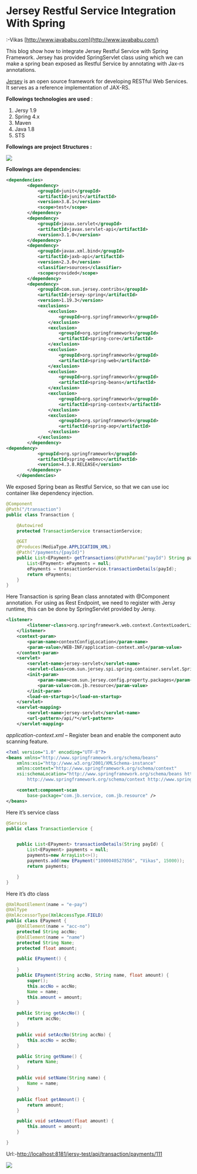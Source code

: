# Jersey Restful Service Integration With Spring

:-Vikas   [http://www.javababu.com](http://www.javababu.com/)

This blog show how to integrate Jersey Restful Service with Spring Framework. Jersey has provided SpringServlet class using which we can make a spring bean exposed as Restful Service by annotating with Jax-rs annotations.

[Jersey](https://jersey.java.net/) is an open source framework for developing RESTful Web Services. It serves as a reference implementation of JAX-RS.

**Followings technologies are used** :

1. Jersy 1.9
2. Spring 4.x
3. Maven
4. Java 1.8
5. STS

**Followings are project Structures :**



![](RackMultipart20200524-4-7kje9h_html_aa505494bda27137.png)

**Followings are dependencies:**
```xml
<dependencies>
		<dependency>
			<groupId>junit</groupId>
			<artifactId>junit</artifactId>
			<version>3.8.1</version>
			<scope>test</scope>
		</dependency>
		<dependency>
			<groupId>javax.servlet</groupId>
			<artifactId>javax.servlet-api</artifactId>
			<version>3.1.0</version>
		</dependency>
		<dependency>
			<groupId>javax.xml.bind</groupId>
			<artifactId>jaxb-api</artifactId>
			<version>2.3.0</version>
			<classifier>sources</classifier>
			<scope>provided</scope>
		</dependency>
		<dependency>
			<groupId>com.sun.jersey.contribs</groupId>
			<artifactId>jersey-spring</artifactId>
			<version>1.19.3</version>
			<exclusions>
				<exclusion>
					<groupId>org.springframework</groupId>
				</exclusion>
				<exclusion>
					<groupId>org.springframework</groupId>
					<artifactId>spring-core</artifactId>
				</exclusion>
				<exclusion>
					<groupId>org.springframework</groupId>
					<artifactId>spring-web</artifactId>
				</exclusion>
				<exclusion>
					<groupId>org.springframework</groupId>
					<artifactId>spring-beans</artifactId>
				</exclusion>
				<exclusion>
					<groupId>org.springframework</groupId>
					<artifactId>spring-context</artifactId>
				</exclusion>
				<exclusion>
					<groupId>org.springframework</groupId>
					<artifactId>spring-aop</artifactId>
				</exclusion>
			</exclusions>
		</dependency>
<dependency>
			<groupId>org.springframework</groupId>
			<artifactId>spring-webmvc</artifactId>
			<version>4.3.8.RELEASE</version>
		</dependency>
	</dependencies>

```

We exposed Spring bean as Restful Service, so that  we can use ioc container like dependency injection.
```java
@Component
@Path("/transaction")
public class Transaction {

	@Autowired
	protected TransactionService transactionService;

	@GET
	@Produces(MediaType.APPLICATION_XML)
	@Path("/payments/{payId}")
	public List<EPayment> getTransactions(@PathParam("payId") String payId) {
		List<EPayment> ePayments = null;
		ePayments = transactionService.transactionDetails(payId);
		return ePayments;
	}
}


```

Here Transaction is spring Bean class annotated with @Component annotation. For using as Rest Endpoint, we need to register with Jersy runtime, this can be done by SpringServlet provided by Jersy.

```xml
<listener>
		<listener-class>org.springframework.web.context.ContextLoaderListener</listener-class>
	</listener>
	<context-param>
		<param-name>contextConfigLocation</param-name>
		<param-value>/WEB-INF/application-context.xml</param-value>
	</context-param>
	<servlet>
		<servlet-name>jersey-servlet</servlet-name>
		<servlet-class>com.sun.jersey.spi.spring.container.servlet.SpringServlet</servlet-class>
		<init-param>
			<param-name>com.sun.jersey.config.property.packages</param-name>
			<param-value>com.jb.resource</param-value>
		</init-param>
		<load-on-startup>1</load-on-startup>
	</servlet>
	<servlet-mapping>
		<servlet-name>jersey-servlet</servlet-name>
		<url-pattern>/api/*</url-pattern>
	</servlet-mapping>
```

_application-context.xml_ – Register bean and enable the component auto scanning feature.

```xml
<?xml version="1.0" encoding="UTF-8"?>
<beans xmlns="http://www.springframework.org/schema/beans"
	xmlns:xsi="http://www.w3.org/2001/XMLSchema-instance"
	xmlns:context="http://www.springframework.org/schema/context"
	xsi:schemaLocation="http://www.springframework.org/schema/beans http://www.springframework.org/schema/beans/spring-beans.xsd
		http://www.springframework.org/schema/context http://www.springframework.org/schema/context/spring-context-4.3.xsd">

	<context:component-scan
		base-package="com.jb.service, com.jb.resource" />
</beans>

```
Here it’s service class
```java
@Service
public class TransactionService {


	public List<EPayment> transactionDetails(String payId) {
		List<EPayment> payments = null;
		payments=new ArrayList<>();
		payments.add(new EPayment("1000040527856", "Vikas", 15000));
		return payments;

	}
}
```

Here it’s dto class
```java
@XmlRootElement(name = "e-pay")
@XmlType
@XmlAccessorType(XmlAccessType.FIELD)
public class EPayment {
	@XmlElement(name = "acc-no")
	protected String accNo;
	@XmlElement(name = "name")
	protected String Name;
	protected float amount;

	public EPayment() {
		
	}
	public EPayment(String accNo, String name, float amount) {
		super();
		this.accNo = accNo;
		Name = name;
		this.amount = amount;
	}

	public String getAccNo() {
		return accNo;
	}

	public void setAccNo(String accNo) {
		this.accNo = accNo;
	}

	public String getName() {
		return Name;
	}

	public void setName(String name) {
		Name = name;
	}

	public float getAmount() {
		return amount;
	}

	public void setAmount(float amount) {
		this.amount = amount;
	}

}

```

Url:-[http://localhost:8181/jersy-test/api/transaction/payments/111](http://localhost:8181/jersy-test/api/transaction/payments/111)

![](RackMultipart20200524-4-7kje9h_html_81cddee9c4d44670.png)
